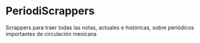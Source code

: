 # PeriodiScrappers
Scrappers para traer todas las notas, actuales e históricas, sobre periódicos importantes de circulación mexicana
